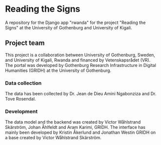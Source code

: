 # Reading the Signs
A repository for the Django app "rwanda" for the project "Reading the Signs" at the University of Gothenburg and University of Kigali.

## Project team
This project is a collaboration between University of Gothenburg, Sweden, and University of Kigali, Rwanda and financed by Vetenskapsrådet (VR). The portal was developed by Gothenburg Research Infrastructure in Digital Humanities (GRIDH) at the University of Gothenburg. 

### Data collection
The data has been collected by Dr. Jean de Dieu Amini Ngabonziza and Dr. Tove Rosendal. 

### Development
The data model and the backend was created by Victor Wåhlstrand Skärström, Johan Åhlfeldt and Aram Karimi, GRIDH. The interface has mainly been developed by Kristin Åkerlund and Jonathan Westin GRIDH on a base created by Victor Wåhlstrand Skärström.
